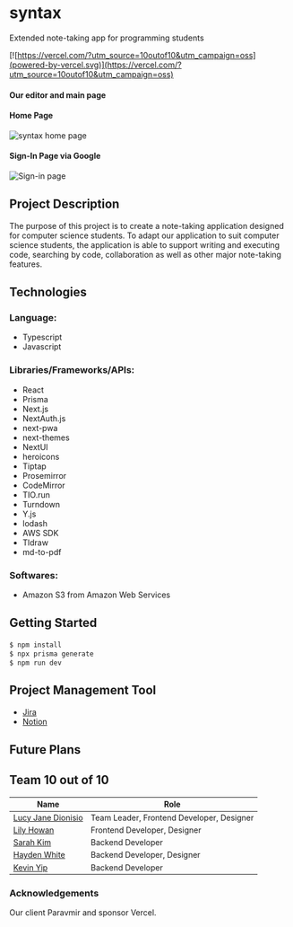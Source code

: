 # syntax
Extended note-taking app for programming students

[![https://vercel.com/?utm_source=10outof10&utm_campaign=oss](powered-by-vercel.svg)](https://vercel.com/?utm_source=10outof10&utm_campaign=oss)

#### Our editor and main page


#### Home Page
![syntax home page](https://syntaximages.s3.ap-southeast-2.amazonaws.com/home.jpg)

#### Sign-In Page via Google
![Sign-in page](https://syntaximages.s3.ap-southeast-2.amazonaws.com/sign_in.jpg)

## Project Description
The purpose of this project is to create a note-taking application designed for computer science students. To adapt our application to suit computer science students, the application is able to support writing and executing code, searching by code, collaboration as well as other major note-taking features.

## Technologies

### Language:
* Typescript
* Javascript

### Libraries/Frameworks/APIs:
* React 
* Prisma
* Next.js
* NextAuth.js
* next-pwa
* next-themes 
* NextUI 
* heroicons
* Tiptap
* Prosemirror
* CodeMirror
* TIO.run
* Turndown
* Y.js
* lodash
* AWS SDK
* Tldraw
* md-to-pdf

### Softwares:
* Amazon S3 from Amazon Web Services

## Getting Started
```
$ npm install
$ npx prisma generate
$ npm run dev
```
## Project Management Tool
* [Jira](https://www.atlassian.com/software/jira) 
* [Notion](https://www.notion.so/)

## Future Plans

## Team 10 out of 10
| Name  | Role |
| --- | --- |
| [Lucy Jane Dionisio](https://github.com/momor1n)  | Team Leader, Frontend Developer, Designer  |
| [Lily Howan](https://github.com/lilyhowan)  | Frontend Developer, Designer  |
| [Sarah Kim](https://github.com/bonjuruu)  | Backend Developer  |
| [Hayden White](https://github.com/HFx6)  | Backend Developer, Designer  |
| [Kevin Yip](https://github.com/kyip053)  | Backend Developer  |

### Acknowledgements

Our client Paravmir and sponsor Vercel. 
